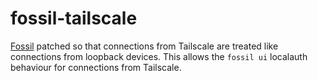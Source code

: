 # fossil-tailscale

[Fossil](https://fossil-scm.org/home) patched so that connections from Tailscale are treated like connections from loopback devices.
This allows the `fossil ui` localauth behaviour for connections from Tailscale.
